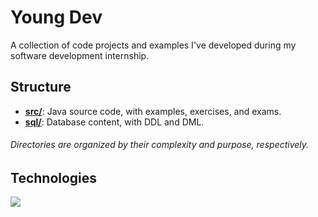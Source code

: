 # Young Dev

A collection of code projects and examples I've developed during my software development internship.

## Structure

  - **[src/](/src)**: Java source code, with examples, exercises, and exams.
  - **[sql/](/sql)**: Database content, with DDL and DML.

###### Directories are organized by their complexity and purpose, respectively.

## Technologies

<div>
    <img src="https://skillicons.dev/icons?i=java,eclipse,git,postgres" />
</div>
